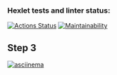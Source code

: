 ### Hexlet tests and linter status:

[![Actions Status](https://github.com/pashhha/frontend-project-lvl2/workflows/hexlet-check/badge.svg)](https://github.com/pashhha/frontend-project-lvl2/actions)
[![Maintainability](https://api.codeclimate.com/v1/badges/a99a88d28ad37a79dbf6/maintainability)](https://codeclimate.com/github/pashhha/frontend-project-lvl2)

## Step 3

[![asciinema](https://asciinema.org/a/EITPPgqVdfObUCKSH5YmBC4c6.svg)](https://asciinema.org/a/EITPPgqVdfObUCKSH5YmBC4c6)

